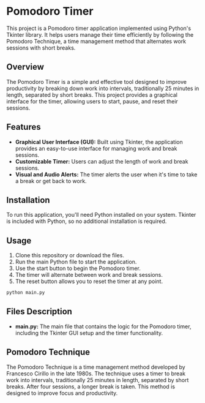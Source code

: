 # Pomodoro Timer

This project is a Pomodoro timer application implemented using Python's Tkinter library. It helps users manage their time efficiently by following the Pomodoro Technique, a time management method that alternates work sessions with short breaks.

## Overview

The Pomodoro Timer is a simple and effective tool designed to improve productivity by breaking down work into intervals, traditionally 25 minutes in length, separated by short breaks. This project provides a graphical interface for the timer, allowing users to start, pause, and reset their sessions.

## Features

- **Graphical User Interface (GUI):** Built using Tkinter, the application provides an easy-to-use interface for managing work and break sessions.
- **Customizable Timer:** Users can adjust the length of work and break sessions.
- **Visual and Audio Alerts:** The timer alerts the user when it's time to take a break or get back to work.

## Installation

To run this application, you'll need Python installed on your system. Tkinter is included with Python, so no additional installation is required.

## Usage

1. Clone this repository or download the files.
2. Run the main Python file to start the application.
3. Use the start button to begin the Pomodoro timer.
4. The timer will alternate between work and break sessions.
5. The reset button allows you to reset the timer at any point.

```bash
python main.py
```

## Files Description

- **main.py:** The main file that contains the logic for the Pomodoro timer, including the Tkinter GUI setup and the timer functionality.

## Pomodoro Technique

The Pomodoro Technique is a time management method developed by Francesco Cirillo in the late 1980s. The technique uses a timer to break work into intervals, traditionally 25 minutes in length, separated by short breaks. After four sessions, a longer break is taken. This method is designed to improve focus and productivity.
